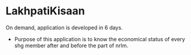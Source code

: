 # LakhpatiKisaan
On demand, application is developed in 6 days.
* Purpose of this application is to know the economical status of every shg member after and before the part of nrlm.


